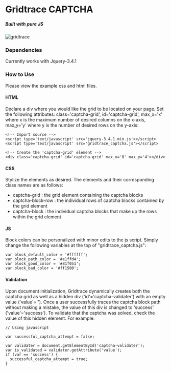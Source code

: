 # Gridtrace CAPTCHA

##### Built with pure JS

![gridtrace](https://user-images.githubusercontent.com/17416542/66367417-b59f7c00-e959-11e9-843f-29c7c611f624.gif)

### Dependencies

Currently works with Jquery-3.4.1

### How to Use

Please view the example css and html files.

#### HTML

Declare a div where you would like the grid to be located on your page. Set the following attributes: class='captcha-grid', id='captcha-grid', max_x='x' where x is the maximum number of desired columns on the x-axis, max_y='y' where y is the number of desired rows on the y-axis:

```
<!-- Import source -->
<script type='text/javascript' src='jquery-3.4.1.min.js'></script>
<script type='text/javascript' src='gridtrace_captcha.js'></script>

<!-- Create the 'captcha-grid' element -->
<div class='captcha-grid' id='captcha-grid' max_x='8' max_y='4'></div>
```

#### CSS

Stylize the elements as desired. The elements and their corresponding class names are as follows:

* captcha-grid : the grid element containing the captcha blocks
* captcha-block-row : the individual rows of captcha blocks contained by the grid element
* captcha-block : the individual captcha blocks that make up the rows within the grid element

#### JS

Block colors can be personalized with minor edits to the js script. Simply change the following variables at the top of "gridtrace_captcha.js":

```
var block_default_color = '#ffffff';
var block_path_color = '#e1ffd4';
var block_good_color = '#81f051';
var block_bad_color = '#ff1500';
```

#### Validation

Upon document initialization, Gridtrace dynamically creates both the captcha grid as well as a hidden div ('id'='captcha-validater') with an empty value ('value'=''). Once a user successfully traces the captcha block path without making a mistake, the value of this div is changed to 'success' ('value'='success'). To validate that the captcha was solved, check the value of this hidden element. For example:

```
// Using javascript

var successful_captcha_attempt = false;

var validater = document.getElementById('captcha-validater');
var is_validated = validater.getAttribute('value');
if (var == 'success') {
  successful_captcha_attempt = true;
}
```
